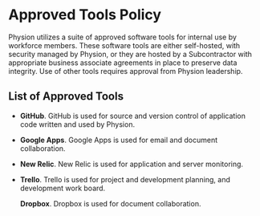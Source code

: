 # Approved Tools Policy

Physion utilizes a suite of approved software tools for internal use by workforce members. These software tools are either self-hosted, with security managed by Physion, or they are hosted by a Subcontractor with appropriate business associate agreements in place to preserve data integrity. Use of other tools requires approval from Physion leadership.

## List of Approved Tools

* **GitHub**. GitHub is used for source and version control of application code written and used by Physion.

* **Google Apps**. Google Apps is used for email and document collaboration.

* **New Relic**. New Relic is used for application and server monitoring.

* **Trello**. Trello is used for project and development planning, and development work board.

  **Dropbox**. Dropbox is used for document collaboration.
